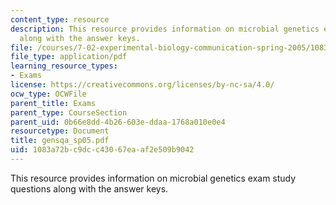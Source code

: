 ```yaml
---
content_type: resource
description: This resource provides information on microbial genetics exam study questions
  along with the answer keys.
file: /courses/7-02-experimental-biology-communication-spring-2005/1083a72bc9dcc43067eaaf2e509b9042_gensqa_sp05.pdf
file_type: application/pdf
learning_resource_types:
- Exams
license: https://creativecommons.org/licenses/by-nc-sa/4.0/
ocw_type: OCWFile
parent_title: Exams
parent_type: CourseSection
parent_uid: 0b66e8dd-4b26-603e-ddaa-1768a010e0e4
resourcetype: Document
title: gensqa_sp05.pdf
uid: 1083a72b-c9dc-c430-67ea-af2e509b9042
---
```

This resource provides information on microbial genetics exam study questions along with the answer keys.